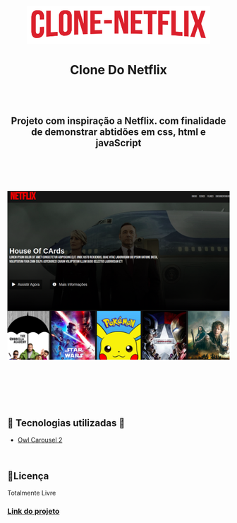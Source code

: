 <div align="center">
  <img src="./src/image/clone-netflix.png" alt="">
  <h1 >Clone Do Netflix</h1>
  <br>
  <h2 style="margin-top: 50px;">Projeto com inspiração a Netflix. com finalidade de demonstrar abtidões em css, html e javaScript</h2>
  <div>
    <img src="https://img.shields.io/github/languages/top/FullBarbosa/home-netflix" alt="">
    <img src="https://img.shields.io/github/languages/count/FullBarbosa/home-netflix" alt="">
  </div>

  <br><br>

  <img style="width: 800px;" src="/src/image/cloneflix.png" alt="imagem de home do netflix clone">
</div>

<br><br>

<div style="margin-top: 80px;">
  <h2> 🚀 Tecnologias utilizadas 🚀</h2>
  <ul>
    <li>
      <a href="https://owlcarousel2.github.io/OwlCarousel2/demos/basic.html">Owl Carousel 2</a>
    </li>
  </ul>
<br>
  <h2>📝Licença</h2>
  <p>Totalmente Livre</p>
</div>

<div>
  <h3>  
  <a href="https://home-netflix.vercel.app/">Link do projeto</a>
  </h3>
</div>
  




